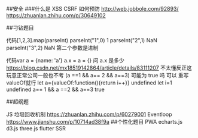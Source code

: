 

##安全
###什么是 XSS CSRF 如何预防 
http://web.jobbole.com/92893/
https://zhuanlan.zhihu.com/p/30649102

##刁钻题目

代码[1,2,3].map(parseInt)
parseInt("1",0)
1
parseInt("2",1)
NaN
parseInt("3",2)
NaN
第二个参数是进制

代码var a = {name: 'a'}  a.x = a = {}  问 a.x 是多少 
https://blog.csdn.net/mx18519142864/article/details/83111207
不太懂反正这玩意正常公司一般也不考
(a ==1 && a== 2 && a==3) 可能为 true 吗 
可以 重写valueOf就行
let a={valueOf:function(){return i++}}
undefined
let i=1
undefined
a== 1 && a ==2 && a==3
true

##超纲题

JS 垃圾回收机制
https://zhuanlan.zhihu.com/p/60279001
Eventloop
https://www.jianshu.com/p/10714ad38f9a
##个性化题目
PWA
echarts.js 
d3.js
three.js
flutter
SSR